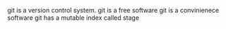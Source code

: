 git is a version control system.
git is a free software
git is a convinienece software
git has a mutable index called stage 